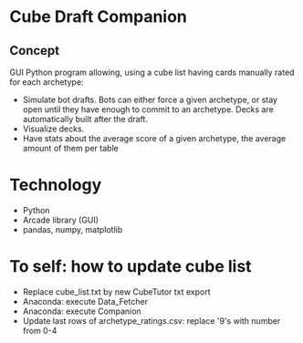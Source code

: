 # Cube Draft Companion

## Concept
GUI Python program allowing, using a cube list having cards manually rated for each archetype:
* Simulate bot drafts. Bots can either force a given archetype, or stay open until they have enough to commit to an archetype. Decks are automatically built after the draft.
* Visualize decks.
* Have stats about the average score of a given archetype, the average amount of them per table

# Technology
* Python
* Arcade library (GUI)
* pandas, numpy, matplotlib

# To self: how to update cube list
* Replace cube_list.txt by new CubeTutor txt export
* Anaconda: execute Data_Fetcher
* Anaconda: execute Companion
* Update last rows of archetype_ratings.csv: replace '9's with number from 0-4